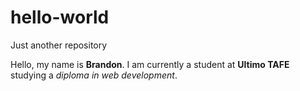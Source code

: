 # hello-world
Just another repository

Hello, my name is **Brandon**. I am currently a student at **Ultimo TAFE** studying a _diploma in web development_.

